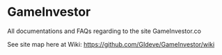 # GameInvestor
All documentations and FAQs regarding to the site GameInvestor.co

See site map here at Wiki: https://github.com/GIdeve/GameInvestor/wiki
